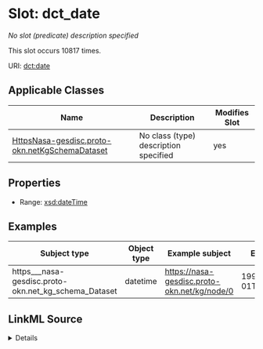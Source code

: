 

# Slot: dct_date


_No slot (predicate) description specified_






This slot occurs 10817 times.


URI: [dct:date](http://purl.org/dc/terms/date)



<!-- no inheritance hierarchy -->





## Applicable Classes

| Name | Description | Modifies Slot |
| --- | --- | --- |
| [HttpsNasa-gesdisc.proto-okn.netKgSchemaDataset](../classes/HttpsNasa-gesdisc.proto-okn.netKgSchemaDataset.md) | No class (type) description specified |  yes  |







## Properties

* Range: [xsd:dateTime](http://www.w3.org/2001/XMLSchema#dateTime)






## Examples

| Subject type | Object type | Example subject | Example object | Occurrences |
| --- | --- | --- | --- | --- |
| https___nasa-gesdisc.proto-okn.net_kg_schema_Dataset | datetime | https://nasa-gesdisc.proto-okn.net/kg/node/0 | 1992-01-01T00:00:00+00:00 | 10817 |




## LinkML Source

<details>

```yaml
name: dct_date
annotations:
  count:
    tag: count
    value: 10817
description: No slot (predicate) description specified
examples:
- object:
    example_object: '1992-01-01T00:00:00+00:00'
    example_object_type: datetime
    example_predicate: dct:date
    example_subject: https://nasa-gesdisc.proto-okn.net/kg/node/0
    example_subject_type: https___nasa-gesdisc.proto-okn.net_kg_schema_Dataset
from_schema: nasa-gesdisc
rank: 1000
slot_uri: dct:date
alias: dct_date
domain_of:
- https___nasa-gesdisc.proto-okn.net_kg_schema_Dataset
range: datetime

```
</details>